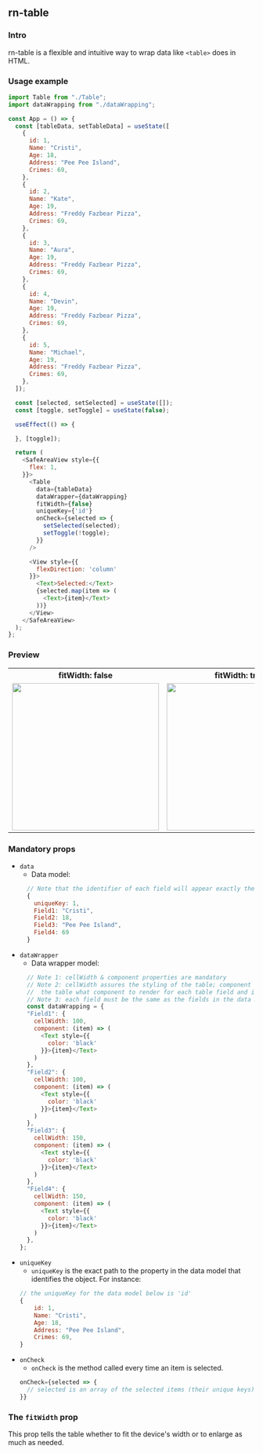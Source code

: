 ## rn-table

### Intro
rn-table is a flexible and intuitive way to wrap data like `<table>` does in HTML.

### Usage example

```js
import Table from "./Table";
import dataWrapping from "./dataWrapping";

const App = () => {
  const [tableData, setTableData] = useState([
    {
      id: 1,
      Name: "Cristi",
      Age: 18,
      Address: "Pee Pee Island",
      Crimes: 69,
    },
    {
      id: 2,
      Name: "Kate",
      Age: 19,
      Address: "Freddy Fazbear Pizza",
      Crimes: 69,
    },
    {
      id: 3,
      Name: "Aura",
      Age: 19,
      Address: "Freddy Fazbear Pizza",
      Crimes: 69,
    },
    {
      id: 4,
      Name: "Devin",
      Age: 19,
      Address: "Freddy Fazbear Pizza",
      Crimes: 69,
    },
    {
      id: 5,
      Name: "Michael",
      Age: 19,
      Address: "Freddy Fazbear Pizza",
      Crimes: 69,
    },
  ]);

  const [selected, setSelected] = useState([]);
  const [toggle, setToggle] = useState(false);

  useEffect(() => {

  }, [toggle]);

  return (
    <SafeAreaView style={{
      flex: 1,
    }}>
      <Table
        data={tableData}
        dataWrapper={dataWrapping}
        fitWidth={false}
        uniqueKey={'id'}
        onCheck={selected => {
          setSelected(selected);
          setToggle(!toggle);
        }}
      />

      <View style={{
        flexDirection: 'column'
      }}>
        <Text>Selected:</Text>
        {selected.map(item => (
          <Text>{item}</Text>
        ))}
      </View>
    </SafeAreaView>
  );
};
```

### Preview

<table cellpadding="0">
  <tr style="padding: 0">
    <tr>
      <th>fitWidth: false</th>
      <th>fitWidth: true</th>
     </tr>
    <td valign="top"><img src="https://github.com/florinchristian/rn-table/blob/master/preview-1.gif" width="300"></td>
    <td valign="top"><img src="https://github.com/florinchristian/rn-table/blob/master/preview-2.png" width="300"></td>
  </tr>
</table>

### Mandatory props
- `data`
  - Data model:
  ```js
    // Note that the identifier of each field will appear exactly the same in the table header
    {
      uniqueKey: 1,
      Field1: "Cristi",
      Field2: 18,
      Field3: "Pee Pee Island",
      Field4: 69
    }
  ```
- `dataWrapper`
  - Data wrapper model:
  ```js
    // Note 1: cellWidth & component properties are mandatory
    // Note 2: cellWidth assures the styling of the table; component tells
    //  the table what component to render for each table field and its data
    // Note 3: each field must be the same as the fields in the data model
    const dataWrapping = {
    "Field1": {
      cellWidth: 100,
      component: (item) => (
        <Text style={{
          color: 'black'
        }}>{item}</Text>
      )
    },
    "Field2": {
      cellWidth: 100,
      component: (item) => (
        <Text style={{
          color: 'black'
        }}>{item}</Text>
      )
    },
    "Field3": {
      cellWidth: 150,
      component: (item) => (
        <Text style={{
          color: 'black'
        }}>{item}</Text>
      )
    },
    "Field4": {
      cellWidth: 150,
      component: (item) => (
        <Text style={{
          color: 'black'
        }}>{item}</Text>
      )
    },
  };
  ```
- `uniqueKey`
  - `uniqueKey` is the exact path to the property in the data model that identifies the object.
  For instance:
  ```js
  // the uniqueKey for the data model below is 'id'
  {
      id: 1,
      Name: "Cristi",
      Age: 18,
      Address: "Pee Pee Island",
      Crimes: 69,
  }
  ```
- `onCheck`
  - `onCheck` is the method called every time an item is selected.
  ```js
  onCheck={selected => {
    // selected is an array of the selected items (their unique keys)
  }}
  ```
  
### The `fitWidth` prop
This prop tells the table whether to fit the device's width or to enlarge as much as needed.
